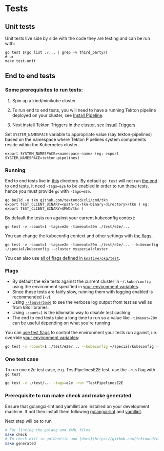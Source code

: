 # Tests

## Unit tests

Unit tests live side by side with the code they are testing and can be run with:

```shell
go test $(go list ./... | grep -v third_party/)
# or
make test-unit
```

## End to end tests

### Some prerequisites to run tests:

1. Spin up a kind/minikube cluster.

2. To run end to end tests, you will need to have a running Tekton pipeline deployed on your cluster, see [Install Pipeline](../DEVELOPMENT.md#install-pipeline).

3. Next install Tekton Triggers in the cluster, see [Install Triggers](https://github.com/tektoncd/triggers/blob/main/docs/install.md#installation)

Set `SYSTEM_NAMESPACE` variable to appropriate value (say tekton-pipelines) based on the namespace where Tekton Pipelines system components reside within the Kubernetes cluster.

```shell
export SYSTEM_NAMESPACE=<namespace-name> (eg: export SYSTEM_NAMESPACE=tekton-pipelines)
```

### Running

End to end tests live in [this](../test/e2e/) directory. By default `go test` will not run [the end to end tests](#end-to-end-tests),
it need `-tags=e2e` to be enabled in order to run these tests, hence you must provide `go` with `-tags=e2e`.

```shell
go build -o tkn github.com/tektoncd/cli/cmd/tkn
export TEST_CLIENT_BINARY=<path-to-tkn-binary-directory>/tkn ( eg: export TEST_CLIENT_BINARY=$PWD/tkn )
```

By default the tests run against your current kubeconfig context:

```shell
go test -v -count=1 -tags=e2e -timeout=20m ./test/e2e/...
```

You can change the kubeconfig context and other settings with [the flags](#flags).

```shell
go test -v -count=1 -tags=e2e -timeout=20m ./test/e2e/... --kubeconfig ~/special/kubeconfig --cluster myspecialcluster
```

You can also use [all of flags defined in `knative/pkg/test`](https://github.com/knative/pkg/tree/master/test#flags).

### Flags

- By default the e2e tests against the current cluster in `~/.kube/config` using
  the environment specified in
  [your environment variables](/DEVELOPMENT.md#environment-setup).
- Since these tests are fairly slow, running them with logging enabled is
  recommended (`-v`).
- Using [`--logverbose`](#output-verbose-log) to see the verbose log output from
  test as well as from k8s libraries.
- Using `-count=1` is
  the idiomatic way to disable test caching
- The end to end tests take a long time to run so a value like `-timeout=20m`
  can be useful depending on what you're running

You can [use test flags](#flags) to control the environment your tests run
against, i.e. override
[your environment variables](/DEVELOPMENT.md#environment-setup):

```bash
go test -v -count=1 ./test/e2e/... --kubeconfig ~/special/kubeconfig --cluster myspecialcluster
```

### One test case

To run one e2e test case, e.g. TestPipelinesE2E test, use
the `-run` flag with `go test`

```bash
go test -v ./test/... -tags=e2e -run ^TestPipelinesE2E
```

### Prerequisite to run make check and make generated

Ensure that golangci-lint and yamllint are installed on your development machine. If not then install them following [golangci-lint](https://golangci-lint.run/welcome/install/) and [yamllint](https://github.com/adrienverge/yamllint/).

Next step will be to run

```bash
# For linting the golang and YAML files
make check
# To check diff in goldenfile and [docs](https://github.com/tektoncd/cli/tree/main/docs), update and autogenerate them
make generated
```
